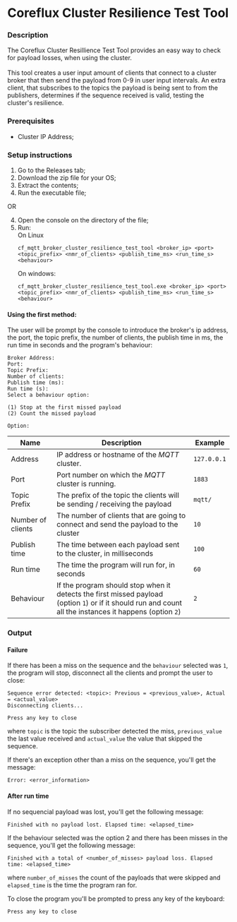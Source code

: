 # Coreflux Cluster Resilience Test Tool

### Description

The Coreflux Cluster Resillience Test Tool provides an easy way to check for payload losses, when using the cluster. <br>
<br>
This tool creates a user input amount of clients that connect to a cluster broker that then send the payload from 0-9 in user input intervals. An extra client, that subscribes to the topics the payload is being sent to from the publishers, determines if the sequence received is valid, testing the cluster's resilience.

### Prerequisites
- Cluster IP Address;

### Setup instructions

1. Go to the Releases tab;
2. Download the zip file for your OS;
3. Extract the contents;
4. Run the executable file;

OR

4. Open the console on the directory of the file; 
5. Run:<br>
    On Linux
    ```
    cf_mqtt_broker_cluster_resilience_test_tool <broker_ip> <port> <topic_prefix> <nmr_of_clients> <publish_time_ms> <run_time_s> <behaviour>
    ```
    On windows:
    ```
    cf_mqtt_broker_cluster_resilience_test_tool.exe <broker_ip> <port> <topic_prefix> <nmr_of_clients> <publish_time_ms> <run_time_s> <behaviour>
    ```

#### Using the first method:
The user will be prompt by the console to introduce the broker's ip address, the port, the topic prefix, the number of clients, the publish time in ms, the run time in seconds and the program's behaviour:
```
Broker Address: 
Port:
Topic Prefix:
Number of clients:
Publish time (ms):
Run time (s): 
Select a behaviour option:

(1) Stop at the first missed payload
(2) Count the missed payload

Option:
```


|Name|Description| Example|
|-|-|-|
|Address| IP address or hostname of the *MQTT* cluster.| `127.0.0.1`|
|Port|Port number on which the *MQTT* cluster is running. | `1883` |
|Topic Prefix | The prefix of the topic the clients will be sending / receiving the payload| `mqtt/` |
|Number of clients|The number of clients that are going to connect and send the payload to the cluster| `10`|
|Publish time|The time between each payload sent to the cluster, in milliseconds | `100`|
|Run time |The time the program will run for, in seconds|`60`|
|Behaviour|If the program should stop when it detects the first missed payload (option `1`) or if it should run and count all the instances it happens (option `2`)|  `2` |


### Output

#### Failure

If there has been a miss on the sequence and the `behaviour` selected was `1`, the program will stop, disconnect all the clients and prompt the user to close:

```
Sequence error detected: <topic>: Previous = <previous_value>, Actual = <actual_value>
Disconnecting clients...

Press any key to close
```
where `topic` is the topic the subscriber detected the miss, `previous_value` the last value received and `actual_value` the value that skipped the sequence.

If there's an exception other than a miss on the sequence, you'll get the message:

```
Error: <error_information>
```

#### After run time
If no sequencial payload was lost, you'll get the following message:

```
Finished with no payload lost. Elapsed time: <elapsed_time>
```

If the behaviour selected was the option 2 and there has been misses in the sequence, you'll get the following message:

```
Finished with a total of <number_of_misses> payload loss. Elapsed time: <elapsed_time>
```
where `number_of_misses` the count of the payloads that were skipped and `elapsed_time` is the time the program ran for.

To close the program you'll be prompted to press any key of the keyboard:

```
Press any key to close
```